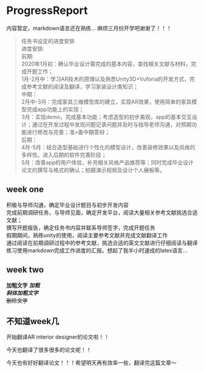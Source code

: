 # ProgressReport
内容暂定，markdown语言还在熟练... 
麻烦三月份开学吧谢谢了！！！ 
>任务书设定的进度安排  
>进度安排:  
>前期:  
>2020年1月初：确认毕业设计需完成的基本内容，查找相关文献与材料，完成开题工作；  
>1月-2月中：学习AR技术的原理以及熟悉Unity3D+Vuforia的开发方式，完成参考文献的阅读及翻译，学习家装设计类知识；  
>中期：  
>2月中-3月：完成家具三维模型库的建立，实现AR效果，使用简单的家具模型完成app功能上的实现；  
>3月：实现demo，完成基本功能；考虑造型的初步美观，app的基本交互设计；通过在开发过程中发现问题记录问题并及时与指导老师沟通，对预期功能进行修改与完善；准>备中期答辩；  
>后期：  
>4月-5月：结合造型基础进行个性化的模型设计，改善装修效果以及风格的多样性。进入后期的软件完善阶段；  
>5月：改善app的用户体验，补充相关风格产品推荐等；同时完成毕业设计论文的撰写与格式的确认；拍摄演示视频及设计个人展板等。  


## week one  
积极与导师沟通，确定毕业设计题目与初步开发内容  
完成前期调研任务，与导师见面，确定开发平台，阅读大量相关参考文献挑选合适文献；  
撰写开题报告，确定任务书内容并联系导师签字，完成开题任务  
假期期间，熟练unity的使用，阅读主要参考文献并完成文献翻译工作  
通过阅读在前期调研过程中的参考文献，挑选合适的英文文献进行仔细阅读与翻译  
练习使用markdown完成工作进度的汇报。想起了我半小时速成的latex语言...  

## week two  

**加粗文字** ***加粗***   
***斜体加粗文字***  
~~删除文字~~ 

## 不知道week几
开始翻译AR interior designer的论文啦！！  

今天也翻译了很多很多的论文呢！！  

今天也有好好翻译论文！！！希望明天再有效率一些，翻译完这篇文章～


